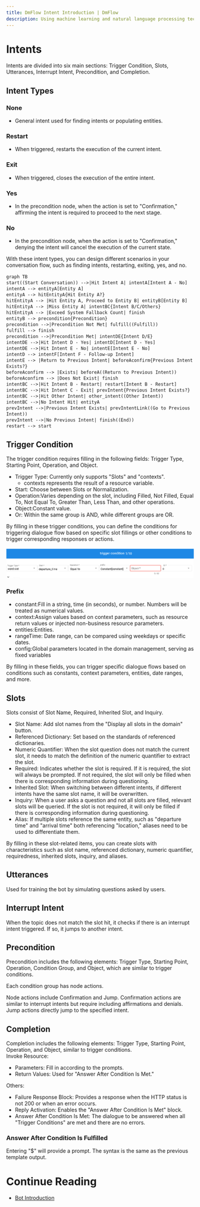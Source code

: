 ```yaml
---
title: DmFlow Intent Introduction | DmFlow
description: Using machine learning and natural language processing techniques, DmFlow can analyze and understand the conversations entered by users, identifying their intents. This helps the chatbot quickly grasp user needs and provide appropriate responses or perform corresponding actions.
---
```


# Intents
Intents are divided into six main sections: Trigger Condition, Slots, Utterances, Interrupt Intent, Precondition, and Completion.

## Intent Types

### None

- General intent used for finding intents or populating entities.

### Restart

- When triggered, restarts the execution of the current intent.

### Exit

- When triggered, closes the execution of the entire intent.


### Yes

- In the precondition node, when the action is set to "Confirmation," affirming the intent is required to proceed to the next stage.

### No

- In the precondition node, when the action is set to "Confirmation," denying the intent will cancel the execution of the current state.

With these intent types, you can design different scenarios in your conversation flow, such as finding intents, restarting, exiting, yes, and no.

``` mermaid
graph TB
start((Start Conversation)) -->|Hit Intent A| intentA[Intent A - No]
intentA --> entityA[Entity A]
entityA --> hitEntityA{Hit Entity A?}
hitEntityA --> |Hit Entity A, Proceed to Entity B| entityB[Entity B]
hitEntityA --> |Miss Entity A| intentBC{Intent B/C/Others}
hitEntityA --> |Exceed System Fallback Count| finish
entityB --> precondition{Precondition}
precondition -->|Precondition Not Met| fulfill((Fulfill))
fulfill --> finish
precondition -->|Precondition Met| intentDE{Intent D/E}
intentDE -->|Hit Intent D - Yes| intentD[Intent D - Yes]
intentDE -->|Hit Intent E - No| intentE[Intent E - No]
intentD --> intentF[Intent F - Follow-up Intent]
intentE --> |Return to Previous Intent| beforeAconfirm{Previous Intent Exists?}
beforeAconfirm --> |Exists| beforeA((Return to Previous Intent))
beforeAconfirm --> |Does Not Exist| finish
intentBC -->|Hit Intent B - Restart| restart[Intent B - Restart]
intentBC -->|Hit Intent C - Exit| prevIntent{Previous Intent Exists?}
intentBC -->|Hit Other Intent| other_intent((Other Intent))
intentBC -->|No Intent Hit| entityA
prevIntent -->|Previous Intent Exists| prevIntentLink((Go to Previous Intent))
prevIntent -->|No Previous Intent| finish((End))
restart --> start
```

## Trigger Condition
The trigger condition requires filling in the following fields: Trigger Type, Starting Point, Operation, and Object.

- Trigger Type: Currently only supports "Slots" and "contexts".
  - contexts represents the result of a resource variable.
- Start: Choose between Slots or Normalization.
- Operation:Varies depending on the slot, including Filled, Not Filled, Equal To, Not Equal To, Greater Than, Less Than, and other operations.
- Object:Constant value.
- Or: Within the same group is AND, while different groups are OR.

By filling in these trigger conditions, you can define the conditions for triggering dialogue flow based on specific slot fillings or other conditions to trigger corresponding responses or actions.

![Intent Trigger](../../../../../../images/en/intent-intro-trigger.png "Intent Trigger")

### Prefix
- constant:Fill in a string, time (in seconds), or number. Numbers will be treated as numerical values.
- context:Assign values based on context parameters, such as resource return values or injected non-business resource parameters.
- entities:Entities.
- rangeTime: Date range, can be compared using weekdays or specific dates.
- config:Global parameters located in the domain management, serving as fixed variables

By filling in these fields, you can trigger specific dialogue flows based on conditions such as constants, context parameters, entities, date ranges, and more.


## Slots

Slots consist of Slot Name, Required, Inherited Slot,  and Inquiry.
- Slot Name: Add slot names from the "Display all slots in the domain" button.
- Referenced Dictionary: Set based on the standards of referenced dictionaries.
- Numeric Quantifier: When the slot question does not match the current slot, it needs to match the definition of the numeric quantifier to extract the slot.
- Required: Indicates whether the slot is required. If it is required, the slot will always be prompted. If not required, the slot will only be filled when there is corresponding information during questioning.
- Inherited Slot: When switching between different intents, if different intents have the same slot name, it will be overwritten.
- Inquiry: When a user asks a question and not all slots are filled, relevant slots will be queried. If the slot is not required, it will only be filled if there is corresponding information during questioning.
- Alias: If multiple slots reference the same entity, such as "departure time" and "arrival time" both referencing "location," aliases need to be used to differentiate them.

By filling in these slot-related items, you can create slots with characteristics such as slot name, referenced dictionary, numeric quantifier, requiredness, inherited slots, inquiry, and aliases.

## Utterances
Used for training the bot by simulating questions asked by users.

## Interrupt Intent
When the topic does not match the slot hit, it checks if there is an interrupt intent triggered. If so, it jumps to another intent.

## Precondition

Precondition includes the following elements: Trigger Type, Starting Point, Operation, Condition Group, and Object, which are similar to trigger conditions.

Each condition group has node actions.

Node actions include Confirmation and Jump. Confirmation actions are similar to interrupt intents but require including affirmations and denials. Jump actions directly jump to the specified intent.

## Completion
Completion includes the following elements: Trigger Type, Starting Point, Operation, and Object, similar to trigger conditions.<br>
Invoke Resource:<br>

- Parameters: Fill in according to the prompts.
- Return Values: Used for "Answer After Condition Is Met."

Others:

- Failure Response Block: Provides a response when the HTTP status is not 200 or when an error occurs.
- Reply Activation: Enables the "Answer After Condition Is Met" block.
- Answer After Condition Is Met: The dialogue to be answered when all "Trigger Conditions" are met and there are no errors.

### Answer After Condition Is Fulfilled

Entering "$" will provide a prompt. The syntax is the same as the previous template output.

# Continue Reading
- [Bot Introduction](../../tutorials/docs/bot-intro.html)
